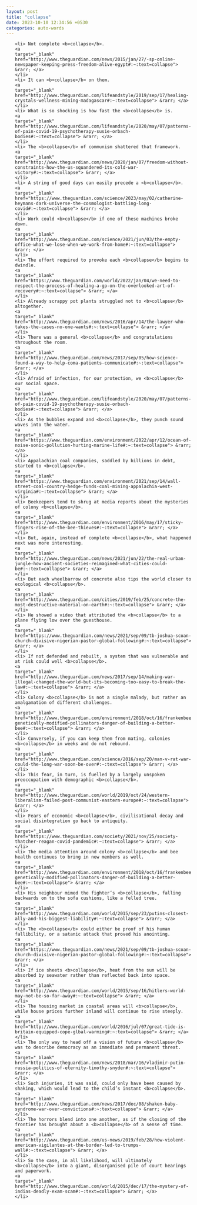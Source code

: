 ```yaml
---
layout: post
title: "collapse"
date: 2023-10-10 12:34:56 +0530
categories: auto-words
---
```

<ol>

    <li> Not complete <b>collapse</b>.
    <a 
    target="_blank" 
    href="http://www.theguardian.com/news/2015/jan/27/-sp-online-newspaper-keeping-press-freedom-alive-egypt#:~:text=collapse"> &rarr; </a>
    </li>
    <li> It can <b>collapse</b> on them.
    <a 
    target="_blank" 
    href="http://www.theguardian.com/lifeandstyle/2019/sep/17/healing-crystals-wellness-mining-madagascar#:~:text=collapse"> &rarr; </a>
    </li>
    <li> What is so shocking is how fast the <b>collapse</b> is.
    <a 
    target="_blank" 
    href="http://www.theguardian.com/lifeandstyle/2020/may/07/patterns-of-pain-covid-19-psychotherapy-susie-orbach-bodies#:~:text=collapse"> &rarr; </a>
    </li>
    <li> The <b>collapse</b> of communism shattered that framework.
    <a 
    target="_blank" 
    href="http://www.theguardian.com/news/2020/jan/07/freedom-without-constraints-how-the-us-squandered-its-cold-war-victory#:~:text=collapse"> &rarr; </a>
    </li>
    <li> A string of good days can easily precede a <b>collapse</b>.
    <a 
    target="_blank" 
    href="https://www.theguardian.com/science/2023/may/02/catherine-heymans-dark-universe-the-cosmologist-battling-long-covid#:~:text=collapse"> &rarr; </a>
    </li>
    <li> Work could <b>collapse</b> if one of these machines broke down.
    <a 
    target="_blank" 
    href="http://www.theguardian.com/science/2021/jun/03/the-empty-office-what-we-lose-when-we-work-from-home#:~:text=collapse"> &rarr; </a>
    </li>
    <li> The effort required to provoke each <b>collapse</b> begins to dwindle.
    <a 
    target="_blank" 
    href="https://www.theguardian.com/world/2022/jan/04/we-need-to-respect-the-process-of-healing-a-gp-on-the-overlooked-art-of-recovery#:~:text=collapse"> &rarr; </a>
    </li>
    <li> Already scrappy pot plants struggled not to <b>collapse</b> altogether.
    <a 
    target="_blank" 
    href="http://www.theguardian.com/news/2016/apr/14/the-lawyer-who-takes-the-cases-no-one-wants#:~:text=collapse"> &rarr; </a>
    </li>
    <li> There was a general <b>collapse</b> and congratulations throughout the room.
    <a 
    target="_blank" 
    href="http://www.theguardian.com/news/2017/sep/05/how-science-found-a-way-to-help-coma-patients-communicate#:~:text=collapse"> &rarr; </a>
    </li>
    <li> Afraid of infection, for our protection, we <b>collapse</b> our social space.
    <a 
    target="_blank" 
    href="http://www.theguardian.com/lifeandstyle/2020/may/07/patterns-of-pain-covid-19-psychotherapy-susie-orbach-bodies#:~:text=collapse"> &rarr; </a>
    </li>
    <li> As the bubbles expand and <b>collapse</b>, they punch sound waves into the water.
    <a 
    target="_blank" 
    href="https://www.theguardian.com/environment/2022/apr/12/ocean-of-noise-sonic-pollution-hurting-marine-life#:~:text=collapse"> &rarr; </a>
    </li>
    <li> Appalachian coal companies, saddled by billions in debt, started to <b>collapse</b>.
    <a 
    target="_blank" 
    href="https://www.theguardian.com/environment/2021/sep/14/wall-street-coal-country-hedge-funds-coal-mining-appalachia-west-virginia#:~:text=collapse"> &rarr; </a>
    </li>
    <li> Beekeepers tend to shrug at media reports about the mysteries of colony <b>collapse</b>.
    <a 
    target="_blank" 
    href="http://www.theguardian.com/environment/2016/may/17/sticky-fingers-rise-of-the-bee-thieves#:~:text=collapse"> &rarr; </a>
    </li>
    <li> But, again, instead of complete <b>collapse</b>, what happened next was more interesting.
    <a 
    target="_blank" 
    href="http://www.theguardian.com/news/2021/jun/22/the-real-urban-jungle-how-ancient-societies-reimagined-what-cities-could-be#:~:text=collapse"> &rarr; </a>
    </li>
    <li> But each wheelbarrow of concrete also tips the world closer to ecological <b>collapse</b>.
    <a 
    target="_blank" 
    href="http://www.theguardian.com/cities/2019/feb/25/concrete-the-most-destructive-material-on-earth#:~:text=collapse"> &rarr; </a>
    </li>
    <li> He showed a video that attributed the <b>collapse</b> to a plane flying low over the guesthouse.
    <a 
    target="_blank" 
    href="https://www.theguardian.com/news/2021/sep/09/tb-joshua-scoan-church-divisive-nigerian-pastor-global-following#:~:text=collapse"> &rarr; </a>
    </li>
    <li> If not defended and rebuilt, a system that was vulnerable and at risk could well <b>collapse</b>.
    <a 
    target="_blank" 
    href="http://www.theguardian.com/news/2017/sep/14/making-war-illegal-changed-the-world-but-its-becoming-too-easy-to-break-the-law#:~:text=collapse"> &rarr; </a>
    </li>
    <li> Colony <b>collapse</b> is not a single malady, but rather an amalgamation of different challenges.
    <a 
    target="_blank" 
    href="http://www.theguardian.com/environment/2018/oct/16/frankenbees-genetically-modified-pollinators-danger-of-building-a-better-bee#:~:text=collapse"> &rarr; </a>
    </li>
    <li> Conversely, if you can keep them from mating, colonies <b>collapse</b> in weeks and do not rebound.
    <a 
    target="_blank" 
    href="http://www.theguardian.com/science/2016/sep/20/man-v-rat-war-could-the-long-war-soon-be-over#:~:text=collapse"> &rarr; </a>
    </li>
    <li> This fear, in turn, is fuelled by a largely unspoken preoccupation with demographic <b>collapse</b>.
    <a 
    target="_blank" 
    href="http://www.theguardian.com/world/2019/oct/24/western-liberalism-failed-post-communist-eastern-europe#:~:text=collapse"> &rarr; </a>
    </li>
    <li> Fears of economic <b>collapse</b>, civilisational decay and social disintegration go back to antiquity.
    <a 
    target="_blank" 
    href="https://www.theguardian.com/society/2021/nov/25/society-thatcher-reagan-covid-pandemic#:~:text=collapse"> &rarr; </a>
    </li>
    <li> The media attention around colony <b>collapse</b> and bee health continues to bring in new members as well.
    <a 
    target="_blank" 
    href="http://www.theguardian.com/environment/2018/oct/16/frankenbees-genetically-modified-pollinators-danger-of-building-a-better-bee#:~:text=collapse"> &rarr; </a>
    </li>
    <li> His neighbour mimed the fighter’s <b>collapse</b>, falling backwards on to the sofa cushions, like a felled tree.
    <a 
    target="_blank" 
    href="http://www.theguardian.com/world/2015/sep/23/putins-closest-ally-and-his-biggest-liability#:~:text=collapse"> &rarr; </a>
    </li>
    <li> The <b>collapse</b> could either be proof of his human fallibility, or a satanic attack that proved his anointing.
    <a 
    target="_blank" 
    href="https://www.theguardian.com/news/2021/sep/09/tb-joshua-scoan-church-divisive-nigerian-pastor-global-following#:~:text=collapse"> &rarr; </a>
    </li>
    <li> If ice sheets <b>collapse</b>, heat from the sun will be absorbed by seawater rather than reflected back into space.
    <a 
    target="_blank" 
    href="http://www.theguardian.com/world/2015/sep/16/hitlers-world-may-not-be-so-far-away#:~:text=collapse"> &rarr; </a>
    </li>
    <li> The housing market in coastal areas will <b>collapse</b>, while house prices further inland will continue to rise steeply.
    <a 
    target="_blank" 
    href="http://www.theguardian.com/world/2016/jul/07/great-tide-is-britain-equipped-cope-glbal-warming#:~:text=collapse"> &rarr; </a>
    </li>
    <li> The only way to head off a vision of future <b>collapse</b> was to describe democracy as an immediate and permanent threat.
    <a 
    target="_blank" 
    href="http://www.theguardian.com/news/2018/mar/16/vladimir-putin-russia-politics-of-eternity-timothy-snyder#:~:text=collapse"> &rarr; </a>
    </li>
    <li> Such injuries, it was said, could only have been caused by shaking, which would lead to the child’s instant <b>collapse</b>.
    <a 
    target="_blank" 
    href="http://www.theguardian.com/news/2017/dec/08/shaken-baby-syndrome-war-over-convictions#:~:text=collapse"> &rarr; </a>
    </li>
    <li> The horrors blend into one another, as if the closing of the frontier has brought about a <b>collapse</b> of a sense of time.
    <a 
    target="_blank" 
    href="http://www.theguardian.com/us-news/2019/feb/28/how-violent-american-vigilantes-at-the-border-led-to-trumps-wall#:~:text=collapse"> &rarr; </a>
    </li>
    <li> So the case, in all likelihood, will ultimately <b>collapse</b> into a giant, disorganised pile of court hearings and paperwork.
    <a 
    target="_blank" 
    href="http://www.theguardian.com/world/2015/dec/17/the-mystery-of-indias-deadly-exam-scam#:~:text=collapse"> &rarr; </a>
    </li>